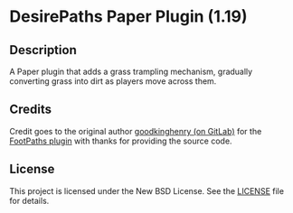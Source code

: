 <h1>DesirePaths Paper Plugin (1.19)</h1>

## Description
A Paper plugin that adds a grass trampling mechanism, gradually converting grass into dirt as players move across them.

## Credits
Credit goes to the original author [goodkinghenry (on GitLab)](https://gitlab.com/goodkinghenry) for the [FootPaths plugin](https://www.spigotmc.org/resources/footpaths.98624/) with thanks for providing the source code. 

## License
This project is licensed under the New BSD License. See the [LICENSE](LICENSE) file for details.
